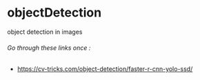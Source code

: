 # objectDetection
object detection in images

<h6> Go through these links once : </h6>
<ul>
  <li><a href="https://cv-tricks.com/object-detection/faster-r-cnn-yolo-ssd/">https://cv-tricks.com/object-detection/faster-r-cnn-yolo-ssd/</a></li>
</ul>
